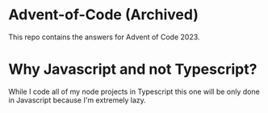 # Advent-of-Code (Archived)
This repo contains the answers for Advent of Code 2023.

# Why Javascript and not Typescript?
While I code all of my node projects in Typescript this one will be only done in Javascript because I'm extremely lazy.
